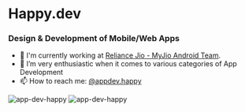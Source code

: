 # Happy.dev
### Design & Development of Mobile/Web Apps

- 🔭 I'm currently working at [Reliance Jio - MyJio Android Team](https://www.jio.com/).
- 🌱 I’m very enthusiastic when it comes to various categories of App Development
- 📫 How to reach me: [@appdev.happy](https://www.instagram.com/appdev.happy/)

<p align="left"> <img src="https://komarev.com/ghpvc/?username=app-dev-happy&label=Profile Views&color=brightgreen&style=plastic" alt="app-dev-happy" />
  <img src="https://komarev.com/ghpvc/?username=app-dev-happy&label=Repo Views&color=blue&style=plastic" alt="app-dev-happy" />
</p>
